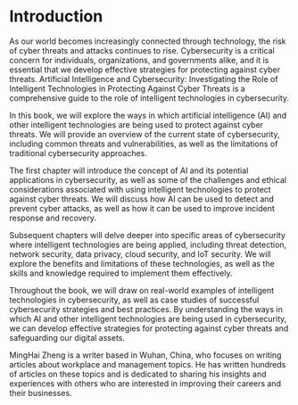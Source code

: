 # Introduction

As our world becomes increasingly connected through technology, the risk of cyber threats and attacks continues to rise. Cybersecurity is a critical concern for individuals, organizations, and governments alike, and it is essential that we develop effective strategies for protecting against cyber threats. Artificial Intelligence and Cybersecurity: Investigating the Role of Intelligent Technologies in Protecting Against Cyber Threats is a comprehensive guide to the role of intelligent technologies in cybersecurity.

In this book, we will explore the ways in which artificial intelligence (AI) and other intelligent technologies are being used to protect against cyber threats. We will provide an overview of the current state of cybersecurity, including common threats and vulnerabilities, as well as the limitations of traditional cybersecurity approaches.

The first chapter will introduce the concept of AI and its potential applications in cybersecurity, as well as some of the challenges and ethical considerations associated with using intelligent technologies to protect against cyber threats. We will discuss how AI can be used to detect and prevent cyber attacks, as well as how it can be used to improve incident response and recovery.

Subsequent chapters will delve deeper into specific areas of cybersecurity where intelligent technologies are being applied, including threat detection, network security, data privacy, cloud security, and IoT security. We will explore the benefits and limitations of these technologies, as well as the skills and knowledge required to implement them effectively.

Throughout the book, we will draw on real-world examples of intelligent technologies in cybersecurity, as well as case studies of successful cybersecurity strategies and best practices. By understanding the ways in which AI and other intelligent technologies are being used in cybersecurity, we can develop effective strategies for protecting against cyber threats and safeguarding our digital assets.

MingHai Zheng is a writer based in Wuhan, China, who focuses on writing articles about workplace and management topics. He has written hundreds of articles on these topics and is dedicated to sharing his insights and experiences with others who are interested in improving their careers and their businesses.
